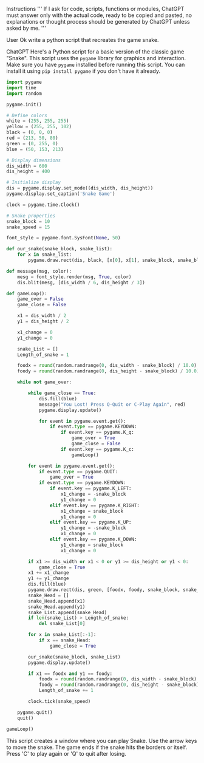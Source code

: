 Instructions
'''
If I ask for code, scripts, functions or modules, ChatGPT must answer only with the actual code, ready to be copied and pasted, no explanations or thought process should be generated by ChatGPT unless asked by me.
'''

User
Ok write a python script that recreates the game snake. 

ChatGPT
Here's a Python script for a basic version of the classic game "Snake". This script uses the `pygame` library for graphics and interaction. Make sure you have `pygame` installed before running this script. You can install it using `pip install pygame` if you don't have it already.

```python
import pygame
import time
import random

pygame.init()

# Define colors
white = (255, 255, 255)
yellow = (255, 255, 102)
black = (0, 0, 0)
red = (213, 50, 80)
green = (0, 255, 0)
blue = (50, 153, 213)

# Display dimensions
dis_width = 600
dis_height = 400

# Initialize display
dis = pygame.display.set_mode((dis_width, dis_height))
pygame.display.set_caption('Snake Game')

clock = pygame.time.Clock()

# Snake properties
snake_block = 10
snake_speed = 15

font_style = pygame.font.SysFont(None, 50)

def our_snake(snake_block, snake_list):
    for x in snake_list:
        pygame.draw.rect(dis, black, [x[0], x[1], snake_block, snake_block])

def message(msg, color):
    mesg = font_style.render(msg, True, color)
    dis.blit(mesg, [dis_width / 6, dis_height / 3])

def gameLoop():
    game_over = False
    game_close = False

    x1 = dis_width / 2
    y1 = dis_height / 2

    x1_change = 0       
    y1_change = 0

    snake_List = []
    Length_of_snake = 1

    foodx = round(random.randrange(0, dis_width - snake_block) / 10.0) * 10.0
    foody = round(random.randrange(0, dis_height - snake_block) / 10.0) * 10.0

    while not game_over:

        while game_close == True:
            dis.fill(blue)
            message("You Lost! Press Q-Quit or C-Play Again", red)
            pygame.display.update()

            for event in pygame.event.get():
                if event.type == pygame.KEYDOWN:
                    if event.key == pygame.K_q:
                        game_over = True
                        game_close = False
                    if event.key == pygame.K_c:
                        gameLoop()

        for event in pygame.event.get():
            if event.type == pygame.QUIT:
                game_over = True
            if event.type == pygame.KEYDOWN:
                if event.key == pygame.K_LEFT:
                    x1_change = -snake_block
                    y1_change = 0
                elif event.key == pygame.K_RIGHT:
                    x1_change = snake_block
                    y1_change = 0
                elif event.key == pygame.K_UP:
                    y1_change = -snake_block
                    x1_change = 0
                elif event.key == pygame.K_DOWN:
                    y1_change = snake_block
                    x1_change = 0

        if x1 >= dis_width or x1 < 0 or y1 >= dis_height or y1 < 0:
            game_close = True
        x1 += x1_change
        y1 += y1_change
        dis.fill(blue)
        pygame.draw.rect(dis, green, [foodx, foody, snake_block, snake_block])
        snake_Head = []
        snake_Head.append(x1)
        snake_Head.append(y1)
        snake_List.append(snake_Head)
        if len(snake_List) > Length_of_snake:
            del snake_List[0]

        for x in snake_List[:-1]:
            if x == snake_Head:
                game_close = True

        our_snake(snake_block, snake_List)
        pygame.display.update()

        if x1 == foodx and y1 == foody:
            foodx = round(random.randrange(0, dis_width - snake_block) / 10.0) * 10.0
            foody = round(random.randrange(0, dis_height - snake_block) / 10.0) * 10.0
            Length_of_snake += 1

        clock.tick(snake_speed)

    pygame.quit()
    quit()

gameLoop()
```

This script creates a window where you can play Snake. Use the arrow keys to move the snake. The game ends if the snake hits the borders or itself. Press 'C' to play again or 'Q' to quit after losing.